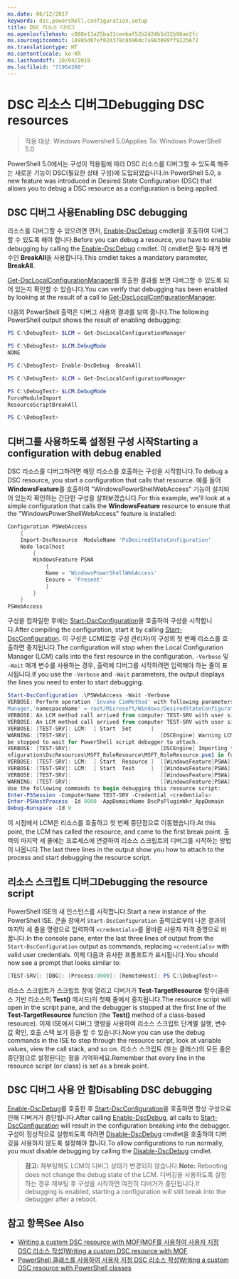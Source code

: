 ```yaml
---
ms.date: 06/12/2017
keywords: dsc,powershell,configuration,setup
title: DSC 리소스 디버그
ms.openlocfilehash: c088e13a25ba31ceebaf52b2d24b5d32b96ae2fc
ms.sourcegitcommit: 18985d07ef024378c8590dc7a983099ff9225672
ms.translationtype: HT
ms.contentlocale: ko-KR
ms.lasthandoff: 10/04/2019
ms.locfileid: "71954260"
---
```

# <a name="debugging-dsc-resources"></a><span data-ttu-id="97472-103">DSC 리소스 디버그</span><span class="sxs-lookup"><span data-stu-id="97472-103">Debugging DSC resources</span></span>

> <span data-ttu-id="97472-104">적용 대상: Windows Powershell 5.0</span><span class="sxs-lookup"><span data-stu-id="97472-104">Applies To: Windows PowerShell 5.0</span></span>

<span data-ttu-id="97472-105">PowerShell 5.0에서는 구성이 적용됨에 따라 DSC 리소스를 디버그할 수 있도록 해주는 새로운 기능이 DSC(필요한 상태 구성)에 도입되었습니다.</span><span class="sxs-lookup"><span data-stu-id="97472-105">In PowerShell 5.0, a new feature was introduced in Desired State Configuration (DSC) that allows you to debug a DSC resource as a configuration is being applied.</span></span>

## <a name="enabling-dsc-debugging"></a><span data-ttu-id="97472-106">DSC 디버그 사용</span><span class="sxs-lookup"><span data-stu-id="97472-106">Enabling DSC debugging</span></span>
<span data-ttu-id="97472-107">리소스를 디버그할 수 있으려면 먼저, [Enable-DscDebug](/powershell/module/PSDesiredStateConfiguration/Enable-DscDebug) cmdlet을 호출하여 디버그할 수 있도록 해야 합니다.</span><span class="sxs-lookup"><span data-stu-id="97472-107">Before you can debug a resource, you have to enable debugging by calling the [Enable-DscDebug](/powershell/module/PSDesiredStateConfiguration/Enable-DscDebug) cmdlet.</span></span>
<span data-ttu-id="97472-108">이 cmdlet은 필수 매개 변수인 **BreakAll**을 사용합니다.</span><span class="sxs-lookup"><span data-stu-id="97472-108">This cmdlet takes a mandatory parameter, **BreakAll**.</span></span>

<span data-ttu-id="97472-109">[Get-DscLocalConfigurationManager](/powershell/module/PSDesiredStateConfiguration/Get-DscLocalConfigurationManager)를 호출한 결과를 보면 디버그할 수 있도록 되어 있는지 확인할 수 있습니다.</span><span class="sxs-lookup"><span data-stu-id="97472-109">You can verify that debugging has been enabled by looking at the result of a call to [Get-DscLocalConfigurationManager](/powershell/module/PSDesiredStateConfiguration/Get-DscLocalConfigurationManager).</span></span>

<span data-ttu-id="97472-110">다음의 PowerShell 출력은 디버그 사용의 결과를 보여 줍니다.</span><span class="sxs-lookup"><span data-stu-id="97472-110">The following PowerShell output shows the result of enabling debugging:</span></span>


```powershell
PS C:\DebugTest> $LCM = Get-DscLocalConfigurationManager

PS C:\DebugTest> $LCM.DebugMode
NONE

PS C:\DebugTest> Enable-DscDebug -BreakAll

PS C:\DebugTest> $LCM = Get-DscLocalConfigurationManager

PS C:\DebugTest> $LCM.DebugMode
ForceModuleImport
ResourceScriptBreakAll

PS C:\DebugTest>
```


## <a name="starting-a-configuration-with-debug-enabled"></a><span data-ttu-id="97472-111">디버그를 사용하도록 설정된 구성 시작</span><span class="sxs-lookup"><span data-stu-id="97472-111">Starting a configuration with debug enabled</span></span>
<span data-ttu-id="97472-112">DSC 리소스를 디버그하려면 해당 리소스를 호출하는 구성을 시작합니다.</span><span class="sxs-lookup"><span data-stu-id="97472-112">To debug a DSC resource, you start a configuration that calls that resource.</span></span>
<span data-ttu-id="97472-113">예를 들어 **WindowsFeature**를 호출하여 "WindowsPowerShellWebAccess" 기능이 설치되어 있는지 확인하는 간단한 구성을 살펴보겠습니다.</span><span class="sxs-lookup"><span data-stu-id="97472-113">For this example, we'll look at a simple configuration that calls the **WindowsFeature** resource to ensure that the "WindowsPowerShellWebAccess" feature is installed:</span></span>

```powershell
Configuration PSWebAccess
    {
    Import-DscResource -ModuleName 'PsDesiredStateConfiguration'
    Node localhost
        {
        WindowsFeature PSWA
            {
            Name = 'WindowsPowerShellWebAccess'
            Ensure = 'Present'
            }
        }
    }
PSWebAccess
```
<span data-ttu-id="97472-114">구성을 컴파일한 후에는 [Start-DscConfiguration](/powershell/module/psdesiredstateconfiguration/start-dscconfiguration)을 호출하여 구성을 시작합니다.</span><span class="sxs-lookup"><span data-stu-id="97472-114">After compiling the configuration, start it by calling [Start-DscConfiguration](/powershell/module/psdesiredstateconfiguration/start-dscconfiguration).</span></span>
<span data-ttu-id="97472-115">이 구성은 LCM(로컬 구성 관리자)이 구성의 첫 번째 리소스를 호출하면 중지됩니다.</span><span class="sxs-lookup"><span data-stu-id="97472-115">The configuration will stop when the Local Configuration Manager (LCM) calls into the first resource in the configuration.</span></span>
<span data-ttu-id="97472-116">`-Verbose` 및 `-Wait` 매개 변수를 사용하는 경우, 출력에 디버그를 시작하려면 입력해야 하는 줄이 표시됩니다.</span><span class="sxs-lookup"><span data-stu-id="97472-116">If you use the `-Verbose` and `-Wait` parameters, the output displays the lines you need to enter to start debugging.</span></span>

```powershell
Start-DscConfiguration .\PSWebAccess -Wait -Verbose
VERBOSE: Perform operation 'Invoke CimMethod' with following parameters, ''methodName' = SendConfigurationApply,'className' = MSFT_DSCLocalConfiguration
Manager,'namespaceName' = root/Microsoft/Windows/DesiredStateConfiguration'.
VERBOSE: An LCM method call arrived from computer TEST-SRV with user sid S-1-5-21-2127521184-1604012920-1887927527-108583.
VERBOSE: An LCM method call arrived from computer TEST-SRV with user sid S-1-5-21-2127521184-1604012920-1887927527-108583.
VERBOSE: [TEST-SRV]: LCM:  [ Start  Set      ]
WARNING: [TEST-SRV]:                            [DSCEngine] Warning LCM is in Debug 'ResourceScriptBreakAll' mode.  Resource script processing will
be stopped to wait for PowerShell script debugger to attach.
VERBOSE: [TEST-SRV]:                            [DSCEngine] Importing the module C:\WINDOWS\system32\WindowsPowerShell\v1.0\Modules\PSDesiredStateCo
nfiguration\DscResources\MSFT_RoleResource\MSFT_RoleResource.psm1 in force mode.
VERBOSE: [TEST-SRV]: LCM:  [ Start  Resource ]  [[WindowsFeature]PSWA]
VERBOSE: [TEST-SRV]: LCM:  [ Start  Test     ]  [[WindowsFeature]PSWA]
VERBOSE: [TEST-SRV]:                            [[WindowsFeature]PSWA] Importing the module MSFT_RoleResource in force mode.
WARNING: [TEST-SRV]:                            [[WindowsFeature]PSWA] Resource is waiting for PowerShell script debugger to attach.
Use the following commands to begin debugging this resource script:
Enter-PSSession -ComputerName TEST-SRV -Credential <credentials>
Enter-PSHostProcess -Id 9000 -AppDomainName DscPsPluginWkr_AppDomain
Debug-Runspace -Id 9
```
<span data-ttu-id="97472-117">이 시점에서 LCM은 리소스를 호출하고 첫 번째 중단점으로 이동했습니다.</span><span class="sxs-lookup"><span data-stu-id="97472-117">At this point, the LCM has called the resource, and come to the first break point.</span></span>
<span data-ttu-id="97472-118">출력의 마지막 세 줄에는 프로세스에 연결하여 리소스 스크립트의 디버그를 시작하는 방법이 나옵니다.</span><span class="sxs-lookup"><span data-stu-id="97472-118">The last three lines in the output show you how to attach to the process and start debugging the resource script.</span></span>

## <a name="debugging-the-resource-script"></a><span data-ttu-id="97472-119">리소스 스크립트 디버그</span><span class="sxs-lookup"><span data-stu-id="97472-119">Debugging the resource script</span></span>

<span data-ttu-id="97472-120">PowerShell ISE의 새 인스턴스를 시작합니다.</span><span class="sxs-lookup"><span data-stu-id="97472-120">Start a new instance of the PowerShell ISE.</span></span>
<span data-ttu-id="97472-121">콘솔 창에서 `Start-DscConfiguration` 출력으로부터 나온 결과의 마지막 세 줄을 명령으로 입력하여 `<credentials>`를 올바른 사용자 자격 증명으로 바꿉니다.</span><span class="sxs-lookup"><span data-stu-id="97472-121">In the console pane, enter the last three lines of output from the `Start-DscConfiguration` output as commands, replacing `<credentials>` with valid user credentials.</span></span>
<span data-ttu-id="97472-122">이제 다음과 유사한 프롬프트가 표시됩니다.</span><span class="sxs-lookup"><span data-stu-id="97472-122">You should now see a prompt that looks similar to:</span></span>

```powershell
[TEST-SRV]: [DBG]: [Process:9000]: [RemoteHost]: PS C:\DebugTest>>
```

<span data-ttu-id="97472-123">리소스 스크립트가 스크립트 창에 열리고 디버거가 **Test-TargetResource** 함수(클래스 기반 리소스의 **Test()** 메서드)의 첫째 줄에서 중지됩니다.</span><span class="sxs-lookup"><span data-stu-id="97472-123">The resource script will open in the script pane, and the debugger is stopped at the first line of the **Test-TargetResource** function (the **Test()** method of a class-based resource).</span></span>
<span data-ttu-id="97472-124">이제 ISE에서 디버그 명령을 사용하여 리소스 스크립트 단계별 실행, 변수 값 확인, 호출 스택 보기 등을 할 수 있습니다.</span><span class="sxs-lookup"><span data-stu-id="97472-124">Now you can use the debug commands in the ISE to step through the resource script, look at variable values, view the call stack, and so on.</span></span> <span data-ttu-id="97472-125">리소스 스크립트 (또는 클래스)의 모든 줄은 중단점으로 설정된다는 점을 기억하세요.</span><span class="sxs-lookup"><span data-stu-id="97472-125">Remember that every line in the resource script (or class) is set as a break point.</span></span>

## <a name="disabling-dsc-debugging"></a><span data-ttu-id="97472-126">DSC 디버그 사용 안 함</span><span class="sxs-lookup"><span data-stu-id="97472-126">Disabling DSC debugging</span></span>

<span data-ttu-id="97472-127">[Enable-DscDebug](/powershell/module/PSDesiredStateConfiguration/Enable-DscDebug)를 호출한 후 [Start-DscConfiguration](/powershell/module/psdesiredstateconfiguration/start-dscconfiguration)을 호출하면 항상 구성으로 인해 디버거가 중단됩니다.</span><span class="sxs-lookup"><span data-stu-id="97472-127">After calling [Enable-DscDebug](/powershell/module/PSDesiredStateConfiguration/Enable-DscDebug), all calls to [Start-DscConfiguration](/powershell/module/psdesiredstateconfiguration/start-dscconfiguration) will result in the configuration breaking into the debugger.</span></span> <span data-ttu-id="97472-128">구성이 정상적으로 실행되도록 하려면 [Disable-DscDebug](/powershell/module/PSDesiredStateConfiguration/Disable-DscDebug) cmdlet을 호출하여 디버깅을 사용하지 않도록 설정해야 합니다.</span><span class="sxs-lookup"><span data-stu-id="97472-128">To allow configurations to run normally, you must disable debugging by calling the [Disable-DscDebug](/powershell/module/PSDesiredStateConfiguration/Disable-DscDebug) cmdlet.</span></span>

><span data-ttu-id="97472-129">**참고:** 재부팅해도 LCM의 디버그 상태가 변경되지 않습니다.</span><span class="sxs-lookup"><span data-stu-id="97472-129">**Note:** Rebooting does not change the debug state of the LCM.</span></span> <span data-ttu-id="97472-130">디버깅을 사용하도록 설정하는 경우 재부팅 후 구성을 시작하면 여전히 디버거가 중단됩니다.</span><span class="sxs-lookup"><span data-stu-id="97472-130">If debugging is enabled, starting a configuration will still break into the debugger after a reboot.</span></span>

## <a name="see-also"></a><span data-ttu-id="97472-131">참고 항목</span><span class="sxs-lookup"><span data-stu-id="97472-131">See Also</span></span>

- [<span data-ttu-id="97472-132">Writing a custom DSC resource with MOF(MOF를 사용하여 사용자 지정 DSC 리소스 작성)</span><span class="sxs-lookup"><span data-stu-id="97472-132">Writing a custom DSC resource with MOF</span></span>](../resources/authoringResourceMOF.md)
- [<span data-ttu-id="97472-133">PowerShell 클래스를 사용하여 사용자 지정 DSC 리소스 작성</span><span class="sxs-lookup"><span data-stu-id="97472-133">Writing a custom DSC resource with PowerShell classes</span></span>](../resources/authoringResourceClass.md)
